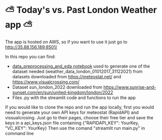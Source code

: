 # :partly_sunny: Today's vs. Past London Weather app :partly_sunny:

The app is hosted on AWS, so if you want to use it just go to http://35.88.156.189:8501/

In this repo you can find:
- [data_preprocessing_and_eda notebook](https://github.com/sofianieva/weather_app/blob/main/data_preprocessing_and_eda.ipynb) used to generate one of the dataset needed (weather_data_london_01012017_31122021) from datasets downloaded from https://meteostat.net/ and https://www.visualcrossing.com/  
- Dataset sun_london_2022 downloaded from https://www.sunrise-and-sunset.com/en/sun/united-kingdom/london/2022
- Files .py with the streamlit code and functions to run the app

If you would like to clone the repo and run the app locally, first you would need to generate your own API keys for meteostat (RapidAPI) and vissualcrosing. Just go to their pages, choose their free tier and save the keys in a api_keys.json file containing
{"RAPIDAPI_KEY": YourKey, 
 "VC_KEY": YourKey}
Then use the comand "streamlit run main.py" in command line
